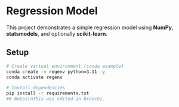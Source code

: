# Regression Model

This project demonstrates a simple regression model using **NumPy**, **statsmodels**, and optionally **scikit-learn**.

## Setup

```bash
# Create virtual environment (conda example)
conda create -n regenv python=3.11 -y
conda activate regenv

# Install dependencies
pip install -r requirements.txt
## Notes\nThis was edited in branch1.
